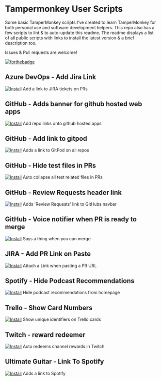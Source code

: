 # Tampermonkey User Scripts

Some basic TamperMonkey scripts I've created to learn TamperMonkey for both personal use and software development helpers. This repo also has a few scripts to lint & to auto-update this readme. The readme displays a list of all public scripts with links to install the latest version & a brief description too. 

Issues & Pull requests are welcome!

[![forthebadge](https://forthebadge.com/images/badges/made-with-javascript.svg)](https://forthebadge.com)


## Azure DevOps - Add Jira Link
[![Install](https://img.shields.io/badge/v0.3.2-install-success)](azure-add-jira-link.user.js?raw=1)
Add a link to JIRA tickets on PRs

## GitHub - Adds banner for github hosted web apps
[![Install](https://img.shields.io/badge/v0.1.1-install-success)](github-add-ribbon.user.js?raw=1)
Add repo links onto github hosted apps

## GitHub - Add link to gitpod
[![Install](https://img.shields.io/badge/v0.1-install-success)](github-gitpod-link.user.js?raw=1)
Adds a link to GitPod on all repos

## GitHub - Hide test files in PRs
[![Install](https://img.shields.io/badge/v0.1.4-install-success)](github-pr-hide-files.user.js?raw=1)
Auto collapse all test related files in PRs

## GitHub - Review Requests header link
[![Install](https://img.shields.io/badge/v0.1.1-install-success)](github-review-header.user.js?raw=1)
Adds 'Review Requests' link to GitHubs navbar

## GitHub - Voice notifier when PR is ready to merge
[![Install](https://img.shields.io/badge/v0.2.1-install-success)](github-voice-notifier.user.js?raw=1)
Says a thing when you can merge

## JIRA - Add PR Link on Paste
[![Install](https://img.shields.io/badge/v0.2.2-install-success)](jira-add-pr-link-on-paste.user.js?raw=1)
Attach a Link when pasting a PR URL

## Spotify - Hide Podcast Recommendations
[![Install](https://img.shields.io/badge/v0.3-install-success)](spotify-hide-podcast-recommendations.user.js?raw=1)
Hide podcast recommendations from homepage

## Trello - Show Card Numbers
[![Install](https://img.shields.io/badge/v1-install-success)](trello-card-numbers.user.js?raw=1)
Show unique identifiers on Trello cards

## Twitch - reward redeemer
[![Install](https://img.shields.io/badge/v0.2-install-success)](twitch-redeem-auto-collector.user.js?raw=1)
Auto redeems channel rewards in Twitch

## Ultimate Guitar - Link To Spotify
[![Install](https://img.shields.io/badge/v0.1.2-install-success)](ultimateguitar-spotify-link.user.js?raw=1)
Adds a link to Spotify

